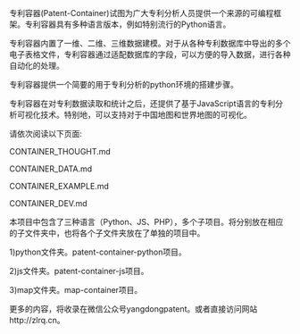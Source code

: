 
专利容器(Patent-Container)试图为广大专利分析人员提供一个来源的可编程框架。专利容器具有多种语言版本，例如特别流行的Python语言。

专利容器内置了一维、二维、三维数据建模。对于从各种专利数据库中导出的多个电子表格文件，专利容器通过适配数据库的字段，可以方便的导入数据，进行各种自动化的处理。

专利容器提供一个简要的用于专利分析的python环境的搭建步骤。

专利容器在对专利数据读取和统计之后，还提供了基于JavaScript语言的专利分析可视化技术。特别地，可以支持对于中国地图和世界地图的可视化。

请依次阅读以下页面: 

CONTAINER_THOUGHT.md

CONTAINER_DATA.md

CONTAINER_EXAMPLE.md

CONTAINER_DEV.md

本项目中包含了三种语言（Python、JS、PHP），多个子项目。将分别放在相应的子文件夹中，也将各个子文件夹放在了单独的项目中。

1)python文件夹。patent-container-python项目。

2)js文件夹。patent-container-js项目。

3)map文件夹。map-container项目。

更多的内容，将收录在微信公众号yangdongpatent。或者直接访问网站http://zlrq.cn。
